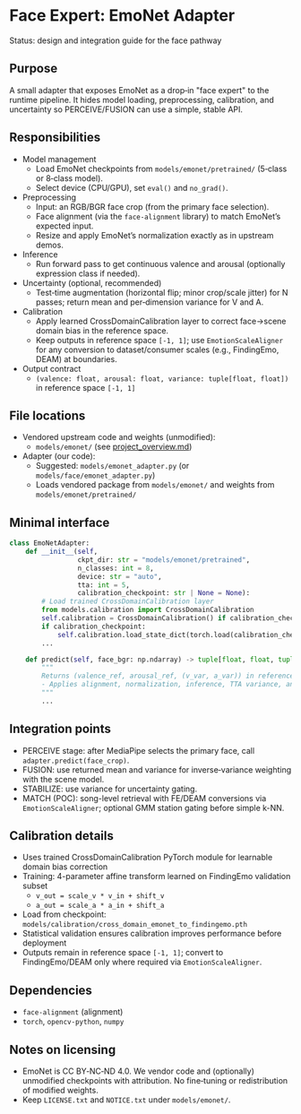 # Face Expert: EmoNet Adapter

Status: design and integration guide for the face pathway

## Purpose
A small adapter that exposes EmoNet as a drop‑in "face expert" to the runtime pipeline. It hides model loading, preprocessing, calibration, and uncertainty so PERCEIVE/FUSION can use a simple, stable API.

## Responsibilities
- Model management
  - Load EmoNet checkpoints from `models/emonet/pretrained/` (5‑class or 8‑class model).
  - Select device (CPU/GPU), set `eval()` and `no_grad()`.
- Preprocessing
  - Input: an RGB/BGR face crop (from the primary face selection).
  - Face alignment (via the `face-alignment` library) to match EmoNet’s expected input.
  - Resize and apply EmoNet’s normalization exactly as in upstream demos.
- Inference
  - Run forward pass to get continuous valence and arousal (optionally expression class if needed).
- Uncertainty (optional, recommended)
  - Test‑time augmentation (horizontal flip; minor crop/scale jitter) for N passes; return mean and per‑dimension variance for V and A.
- Calibration
  - Apply learned CrossDomainCalibration layer to correct face→scene domain bias in the reference space.
  - Keep outputs in reference space `[-1, 1]`; use `EmotionScaleAligner` for any conversion to dataset/consumer scales (e.g., FindingEmo, DEAM) at boundaries.
- Output contract
  - `(valence: float, arousal: float, variance: tuple[float, float])` in reference space `[-1, 1]`

## File locations
- Vendored upstream code and weights (unmodified):
  - `models/emonet/` (see [project_overview.md](file:///Users/desmondchoy/Projects/emo-rec/docs/project_overview.md))
- Adapter (our code):
  - Suggested: `models/emonet_adapter.py` (or `models/face/emonet_adapter.py`)
  - Loads vendored package from `models/emonet/` and weights from `models/emonet/pretrained/`

## Minimal interface
```python
class EmoNetAdapter:
    def __init__(self,
                 ckpt_dir: str = "models/emonet/pretrained",
                 n_classes: int = 8,
                 device: str = "auto",
                 tta: int = 5,
                 calibration_checkpoint: str | None = None):
        # Load trained CrossDomainCalibration layer
        from models.calibration import CrossDomainCalibration
        self.calibration = CrossDomainCalibration() if calibration_checkpoint else None
        if calibration_checkpoint:
            self.calibration.load_state_dict(torch.load(calibration_checkpoint))
        ...

    def predict(self, face_bgr: np.ndarray) -> tuple[float, float, tuple[float, float]]:
        """
        Returns (valence_ref, arousal_ref, (v_var, a_var)) in reference space [-1, 1].
        - Applies alignment, normalization, inference, TTA variance, and calibration (in reference space).
        """
        ...
```

## Integration points
- PERCEIVE stage: after MediaPipe selects the primary face, call `adapter.predict(face_crop)`.
- FUSION: use returned mean and variance for inverse‑variance weighting with the scene model.
- STABILIZE: use variance for uncertainty gating.
- MATCH (POC): song-level retrieval with FE/DEAM conversions via `EmotionScaleAligner`;
  optional GMM station gating before simple k-NN.

## Calibration details
- Uses trained CrossDomainCalibration PyTorch module for learnable domain bias correction
- Training: 4-parameter affine transform learned on FindingEmo validation subset
  - `v_out = scale_v * v_in + shift_v`
  - `a_out = scale_a * a_in + shift_a`
- Load from checkpoint: `models/calibration/cross_domain_emonet_to_findingemo.pth`
- Statistical validation ensures calibration improves performance before deployment
- Outputs remain in reference space `[-1, 1]`; convert to FindingEmo/DEAM only where required via `EmotionScaleAligner`.

## Dependencies
- `face-alignment` (alignment)
- `torch`, `opencv-python`, `numpy`

## Notes on licensing
- EmoNet is CC BY‑NC‑ND 4.0. We vendor code and (optionally) unmodified checkpoints with attribution. No fine‑tuning or redistribution of modified weights.
- Keep `LICENSE.txt` and `NOTICE.txt` under `models/emonet/`.
